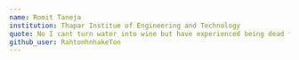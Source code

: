 ```yaml
---
name: Romit Taneja
institution: Thapar Institue of Engineering and Technology
quote: No I cant turn water into wine but have experienced being dead for days nd then coming back to life
github_user: RahtonhnhakeTon
---
```

